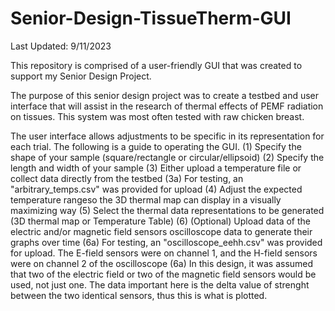# Senior-Design-TissueTherm-GUI
Last Updated: 9/11/2023

This repository is comprised of a user-friendly GUI that was created to support my Senior Design Project. 

The purpose of this senior design project was to create a testbed and user interface that will assist in the research of thermal effects of PEMF radiation on tissues. This system was most often tested with raw chicken breast. 

The user interface allows adjustments to be specific in its representation for each trial. The following is a guide to operating the GUI. 
(1) Specify the shape of your sample (square/rectangle or circular/ellipsoid)
(2) Specify the length and width of your sample
(3) Either upload a temperature file or collect data directly from the testbed
  (3a) For testing, an "arbitrary_temps.csv" was provided for upload
(4) Adjust the expected temperature rangeso the 3D thermal map can display in a visually maximizing way
(5) Select the thermal data representations to be generated (3D thermal map or Temperature Table)
(6) (Optional) Upload data of the electric and/or magnetic field sensors oscilloscope data to generate their graphs over time
  (6a) For testing, an "oscilloscope_eehh.csv" was provided for upload. The E-field sensors were on channel 1, and the H-field sensors were on channel 2 of the oscilloscope
  (6a) In this design, it was assumed that two of the electric field or two of the magnetic field sensors would be used, not just one. The data important here is the delta value of strenght between the two identical sensors, thus this is what is plotted.

